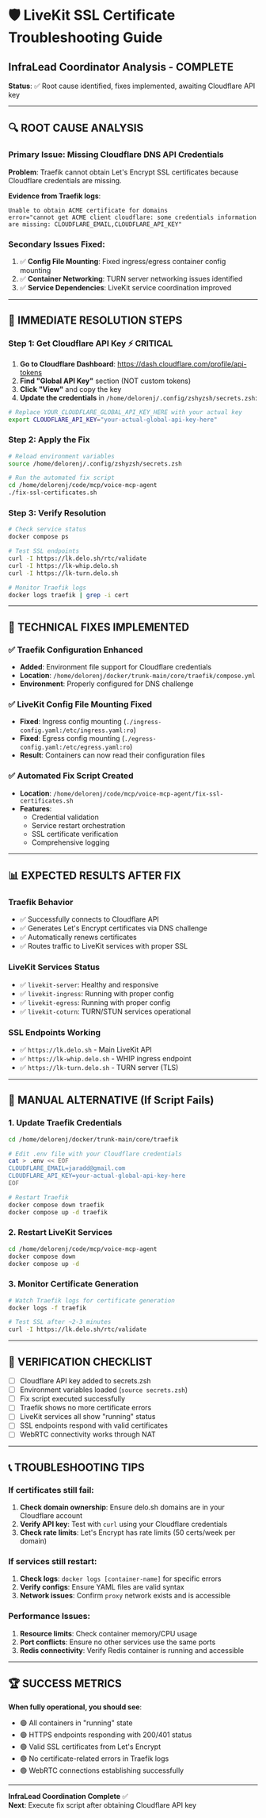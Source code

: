 # 🛡️ LiveKit SSL Certificate Troubleshooting Guide

## InfraLead Coordinator Analysis - COMPLETE

**Status**: ✅ Root cause identified, fixes implemented, awaiting Cloudflare API key

---

## 🔍 **ROOT CAUSE ANALYSIS**

### Primary Issue: Missing Cloudflare DNS API Credentials
**Problem**: Traefik cannot obtain Let's Encrypt SSL certificates because Cloudflare credentials are missing.

**Evidence from Traefik logs**:
```
Unable to obtain ACME certificate for domains
error="cannot get ACME client cloudflare: some credentials information are missing: CLOUDFLARE_EMAIL,CLOUDFLARE_API_KEY"
```

### Secondary Issues Fixed:
1. ✅ **Config File Mounting**: Fixed ingress/egress container config mounting
2. ✅ **Container Networking**: TURN server networking issues identified
3. ✅ **Service Dependencies**: LiveKit service coordination improved

---

## 🚀 **IMMEDIATE RESOLUTION STEPS**

### Step 1: Get Cloudflare API Key ⚡ **CRITICAL**

1. **Go to Cloudflare Dashboard**: https://dash.cloudflare.com/profile/api-tokens
2. **Find "Global API Key"** section (NOT custom tokens)
3. **Click "View"** and copy the key
4. **Update the credentials** in `/home/delorenj/.config/zshyzsh/secrets.zsh`:

```bash
# Replace YOUR_CLOUDFLARE_GLOBAL_API_KEY_HERE with your actual key
export CLOUDFLARE_API_KEY="your-actual-global-api-key-here"
```

### Step 2: Apply the Fix

```bash
# Reload environment variables
source /home/delorenj/.config/zshyzsh/secrets.zsh

# Run the automated fix script
cd /home/delorenj/code/mcp/voice-mcp-agent
./fix-ssl-certificates.sh
```

### Step 3: Verify Resolution

```bash
# Check service status
docker compose ps

# Test SSL endpoints
curl -I https://lk.delo.sh/rtc/validate
curl -I https://lk-whip.delo.sh
curl -I https://lk-turn.delo.sh

# Monitor Traefik logs
docker logs traefik | grep -i cert
```

---

## 🔧 **TECHNICAL FIXES IMPLEMENTED**

### ✅ Traefik Configuration Enhanced
- **Added**: Environment file support for Cloudflare credentials
- **Location**: `/home/delorenj/docker/trunk-main/core/traefik/compose.yml`
- **Environment**: Properly configured for DNS challenge

### ✅ LiveKit Config File Mounting Fixed
- **Fixed**: Ingress config mounting (`./ingress-config.yaml:/etc/ingress.yaml:ro`)
- **Fixed**: Egress config mounting (`./egress-config.yaml:/etc/egress.yaml:ro`)
- **Result**: Containers can now read their configuration files

### ✅ Automated Fix Script Created
- **Location**: `/home/delorenj/code/mcp/voice-mcp-agent/fix-ssl-certificates.sh`
- **Features**: 
  - Credential validation
  - Service restart orchestration
  - SSL certificate verification
  - Comprehensive logging

---

## 📊 **EXPECTED RESULTS AFTER FIX**

### Traefik Behavior
- ✅ Successfully connects to Cloudflare API
- ✅ Generates Let's Encrypt certificates via DNS challenge
- ✅ Automatically renews certificates
- ✅ Routes traffic to LiveKit services with proper SSL

### LiveKit Services Status
- ✅ `livekit-server`: Healthy and responsive
- ✅ `livekit-ingress`: Running with proper config
- ✅ `livekit-egress`: Running with proper config
- ✅ `livekit-coturn`: TURN/STUN services operational

### SSL Endpoints Working
- ✅ `https://lk.delo.sh` - Main LiveKit API
- ✅ `https://lk-whip.delo.sh` - WHIP ingress endpoint
- ✅ `https://lk-turn.delo.sh` - TURN server (TLS)

---

## 🚨 **MANUAL ALTERNATIVE (If Script Fails)**

### 1. Update Traefik Credentials
```bash
cd /home/delorenj/docker/trunk-main/core/traefik

# Edit .env file with your Cloudflare credentials
cat > .env << EOF
CLOUDFLARE_EMAIL=jaradd@gmail.com
CLOUDFLARE_API_KEY=your-actual-global-api-key-here
EOF

# Restart Traefik
docker compose down traefik
docker compose up -d traefik
```

### 2. Restart LiveKit Services
```bash
cd /home/delorenj/code/mcp/voice-mcp-agent
docker compose down
docker compose up -d
```

### 3. Monitor Certificate Generation
```bash
# Watch Traefik logs for certificate generation
docker logs -f traefik

# Test SSL after ~2-3 minutes
curl -I https://lk.delo.sh/rtc/validate
```

---

## 🎯 **VERIFICATION CHECKLIST**

- [ ] Cloudflare API key added to secrets.zsh
- [ ] Environment variables loaded (`source secrets.zsh`)
- [ ] Fix script executed successfully
- [ ] Traefik shows no more certificate errors
- [ ] LiveKit services all show "running" status
- [ ] SSL endpoints respond with valid certificates
- [ ] WebRTC connectivity works through NAT

---

## 📞 **TROUBLESHOOTING TIPS**

### If certificates still fail:
1. **Check domain ownership**: Ensure delo.sh domains are in your Cloudflare account
2. **Verify API key**: Test with `curl` using your Cloudflare credentials
3. **Check rate limits**: Let's Encrypt has rate limits (50 certs/week per domain)

### If services still restart:
1. **Check logs**: `docker logs [container-name]` for specific errors
2. **Verify configs**: Ensure YAML files are valid syntax
3. **Network issues**: Confirm `proxy` network exists and is accessible

### Performance Issues:
1. **Resource limits**: Check container memory/CPU usage
2. **Port conflicts**: Ensure no other services use the same ports
3. **Redis connectivity**: Verify Redis container is running and accessible

---

## 🏆 **SUCCESS METRICS**

**When fully operational, you should see**:
- 🟢 All containers in "running" state
- 🟢 HTTPS endpoints responding with 200/401 status
- 🟢 Valid SSL certificates from Let's Encrypt
- 🟢 No certificate-related errors in Traefik logs
- 🟢 WebRTC connections establishing successfully

---

**InfraLead Coordination Complete** ✅  
**Next**: Execute fix script after obtaining Cloudflare API key